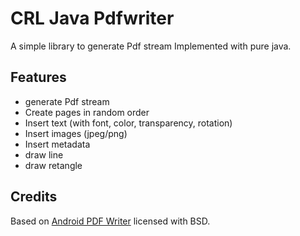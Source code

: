 # CRL Java Pdfwriter
A simple library to generate Pdf stream Implemented with pure java.

## Features
- generate Pdf stream
- Create pages in random order
- Insert text (with font, color, transparency, rotation)
- Insert images (jpeg/png)
- Insert metadata
- draw line
- draw retangle

## Credits
Based on [Android PDF Writer](http://coderesearchlabs.com/androidpdfwriter) licensed with BSD.
